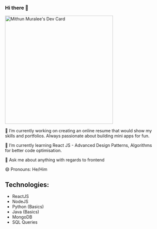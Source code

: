 ### Hi there 👋

<!--
**mithun9421/mithun9421** is a ✨ _special_ ✨ repository because its `README.md` (this file) appears on your GitHub profile.

Here are some ideas to get you started:

- 🔭 I’m currently working on ...
- 🌱 I’m currently learning ...
- 👯 I’m looking to collaborate on ...
- 🤔 I’m looking for help with ...
- 💬 Ask me about ...
- 📫 How to reach me: ...
- 😄 Pronouns: ...
- ⚡ Fun fact: ...
-->

<a href="https://app.daily.dev/mrbad"><img src="https://api.daily.dev/devcards/v2/65NHRJnBG.png?type=default&r=tch" width="356" alt="Mithun Muralee's Dev Card"/></a>

🔭 I’m currently working on creating an online resume that would show my skills and portfolios. Always passionate about building mini apps for fun.

🌱 I’m currently learning React JS - Advanced Design Patterns, Algorithms for better code optimisation.

💬 Ask me about anything with regards to frontend

😄 Pronouns: He/Him

## Technologies:
- ReactJS
- NodeJS
- Python (Basics)
- Java (Basics)
- MongoDB
- SQL Queries

